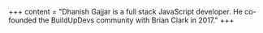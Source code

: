 +++
content = "Dhanish Gajjar is a full stack JavaScript developer. He co-founded the BuildUpDevs community with Brian Clark in 2017."
+++